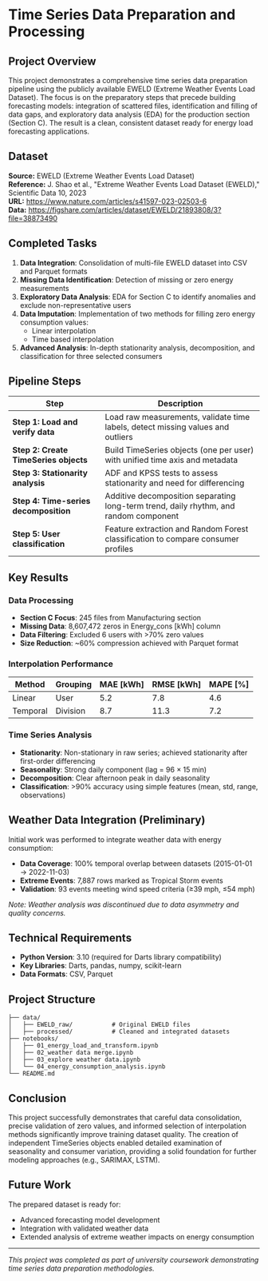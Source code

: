 # Time Series Data Preparation and Processing

## Project Overview

This project demonstrates a comprehensive time series data preparation pipeline using the publicly available EWELD (Extreme Weather Events Load Dataset). The focus is on the preparatory steps that precede building forecasting models: integration of scattered files, identification and filling of data gaps, and exploratory data analysis (EDA) for the production section (Section C). The result is a clean, consistent dataset ready for energy load forecasting applications.

## Dataset

**Source:** EWELD (Extreme Weather Events Load Dataset)  
**Reference:** J. Shao et al., "Extreme Weather Events Load Dataset (EWELD)," Scientific Data 10, 2023  
**URL:** https://www.nature.com/articles/s41597-023-02503-6  
**Data:** https://figshare.com/articles/dataset/EWELD/21893808/3?file=38873490

## Completed Tasks

1. **Data Integration**: Consolidation of multi-file EWELD dataset into CSV and Parquet formats
2. **Missing Data Identification**: Detection of missing or zero energy measurements
3. **Exploratory Data Analysis**: EDA for Section C to identify anomalies and exclude non-representative users
4. **Data Imputation**: Implementation of two methods for filling zero energy consumption values:
   - Linear interpolation
   - Time based interpolation
5. **Advanced Analysis**: In-depth stationarity analysis, decomposition, and classification for three selected consumers

## Pipeline Steps

| Step | Description |
|------|-------------|
| **Step 1: Load and verify data** | Load raw measurements, validate time labels, detect missing values and outliers |
| **Step 2: Create TimeSeries objects** | Build TimeSeries objects (one per user) with unified time axis and metadata |
| **Step 3: Stationarity analysis** | ADF and KPSS tests to assess stationarity and need for differencing |
| **Step 4: Time-series decomposition** | Additive decomposition separating long-term trend, daily rhythm, and random component |
| **Step 5: User classification** | Feature extraction and Random Forest classification to compare consumer profiles |

## Key Results

### Data Processing
- **Section C Focus**: 245 files from Manufacturing section
- **Missing Data**: 8,607,472 zeros in Energy_cons [kWh] column
- **Data Filtering**: Excluded 6 users with >70% zero values
- **Size Reduction**: ~60% compression achieved with Parquet format

### Interpolation Performance
| Method | Grouping | MAE [kWh] | RMSE [kWh] | MAPE [%] |
|--------|----------|-----------|------------|----------|
| Linear | User | 5.2 | 7.8 | 4.6 |
| Temporal | Division | 8.7 | 11.3 | 7.2 |

### Time Series Analysis
- **Stationarity**: Non-stationary in raw series; achieved stationarity after first-order differencing
- **Seasonality**: Strong daily component (lag = 96 × 15 min)
- **Decomposition**: Clear afternoon peak in daily seasonality
- **Classification**: >90% accuracy using simple features (mean, std, range, observations)

## Weather Data Integration (Preliminary)

Initial work was performed to integrate weather data with energy consumption:
- **Data Coverage**: 100% temporal overlap between datasets (2015-01-01 → 2022-11-03)
- **Extreme Events**: 7,887 rows marked as Tropical Storm events
- **Validation**: 93 events meeting wind speed criteria (≥39 mph, ≤54 mph)

*Note: Weather analysis was discontinued due to data asymmetry and quality concerns.*

## Technical Requirements

- **Python Version**: 3.10 (required for Darts library compatibility)
- **Key Libraries**: Darts, pandas, numpy, scikit-learn
- **Data Formats**: CSV, Parquet

## Project Structure

```
├── data/
│   ├── EWELD_raw/           # Original EWELD files
│   ├── processed/           # Cleaned and integrated datasets
├── notebooks/
│   ├── 01_energy_load_and_transform.ipynb
│   ├── 02_weather data merge.ipynb
│   ├── 03_explore weather data.ipynb
│   └── 04_energy_consumption_analysis.ipynb
└── README.md
```

## Conclusion

This project successfully demonstrates that careful data consolidation, precise validation of zero values, and informed selection of interpolation methods significantly improve training dataset quality. The creation of independent TimeSeries objects enabled detailed examination of seasonality and consumer variation, providing a solid foundation for further modeling approaches (e.g., SARIMAX, LSTM).

## Future Work

The prepared dataset is ready for:
- Advanced forecasting model development
- Integration with validated weather data
- Extended analysis of extreme weather impacts on energy consumption

---

*This project was completed as part of university coursework demonstrating time series data preparation methodologies.*